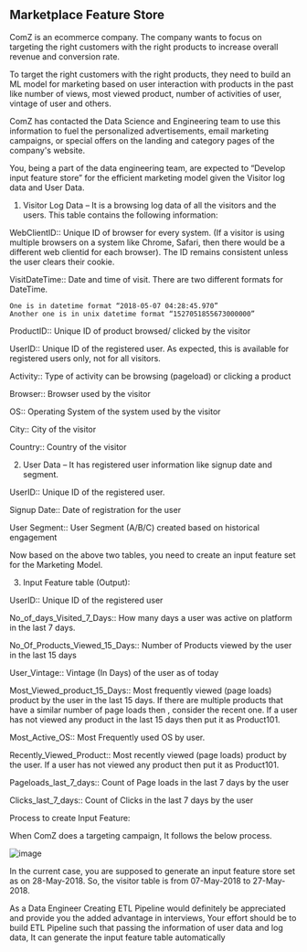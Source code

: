 ## Marketplace Feature Store 

ComZ is an ecommerce company. The company wants to focus on targeting the right customers  with the right products to increase overall revenue and conversion rate.

To target the right customers with the right products, they need to build an ML model for marketing based on user interaction with products in the past like number of views,  most viewed product, number of activities of user, vintage of user and others. 

ComZ has contacted the Data Science and Engineering team to use this information to fuel the personalized advertisements, email marketing campaigns, or special offers on the landing and category pages of the company's website.

You, being a part of the data engineering team, are expected to “Develop input feature store”  for the efficient marketing model given the Visitor log data and User Data.

1. Visitor Log Data – It is a browsing log data of all the visitors and the users. This table contains the following information:

WebClientID:: Unique ID of browser for every system. (If a visitor is using multiple browsers on a system like Chrome, Safari, then there would be a different web clientid for each browser). The ID remains consistent unless the user clears their cookie.

VisitDateTime:: Date and time of visit. There are two different formats for DateTime. 

    One is in datetime format “2018-05-07 04:28:45.970”
    Another one is in unix datetime format “1527051855673000000”

ProductID:: Unique ID of product browsed/ clicked by the visitor

UserID::  Unique ID of the registered user. As expected, this is available for registered users only, not for all visitors. 

Activity:: Type of activity can be browsing (pageload) or clicking a product

Browser:: Browser used by the visitor

OS:: Operating System of the system used by the visitor

City:: City of the visitor

Country:: Country of the visitor

2. User Data – It has registered user information like signup date and segment.
 
UserID:: Unique ID of the registered user.

Signup Date:: Date of registration for the user

User Segment:: User Segment (A/B/C) created based on historical engagement

Now based on the above two tables, you need to create an input feature set for the Marketing Model.

3. Input Feature table (Output):

UserID:: Unique ID of the registered user

No_of_days_Visited_7_Days:: How many days a user was active on platform in the last 7 days.

No_Of_Products_Viewed_15_Days:: Number of Products viewed by the user in the last 15 days

User_Vintage:: Vintage (In Days) of the user as of today

Most_Viewed_product_15_Days:: Most frequently viewed (page loads) product by the user in the last 15 days. If there are multiple products that have a similar number of page loads then , consider the recent one. If a user has not viewed any product in the last 15 days then put it as Product101. 

Most_Active_OS:: Most Frequently used OS by user. 

Recently_Viewed_Product:: Most recently viewed (page loads) product by the user. If a user has not viewed any product then put it as Product101.

Pageloads_last_7_days:: Count of Page loads in the last 7 days by the user

Clicks_last_7_days:: Count of Clicks in the last 7 days  by the user

Process to create Input Feature:

When ComZ does a targeting campaign, It follows the below process. 

![image](https://user-images.githubusercontent.com/40719064/124359786-5d74d700-dc1e-11eb-8427-c9258780c1f5.png)

In the current case, you are supposed to generate an input feature store set as on 28-May-2018. So, the visitor table is from 07-May-2018 to 27-May-2018.

As a Data Engineer Creating ETL Pipeline would definitely be appreciated and provide you the added advantage in interviews, Your effort should be to build ETL Pipeline such that passing the information of user data and log data, It can generate the input feature table automatically

